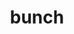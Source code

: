 ---
layout: startup_page
title: "bunch"
id: "bunch.capital"
permalink: "/bunchbunch.capital04112025/"
website: "https://www.bunch.capital/"
funding_round: "Series A"
funding_amount: "$15.5M"
investors: "FinTech Collective, Cherry Ventures, Motive Ventures, Broadhaven Ventures, TinyVC, Klarna, Moonfare, Kinnevik"
about: "bunch is an end-to-end platform enabling funds and investors to operate, administrate, and transact within private markets. Its data-centric approach uses AI and automation to reduce complexity and replace legacy systems, saving time and money for GPs and LPs. The platform helps manage alternative assets, a rapidly growing market still relying on outdated methods."
markets: "Fintech, Private Markets, Financial Services"
hq: "Berlin, Berlin, Germany"
founded_year: "2021"
linkedin: "https://www.linkedin.com/company/bunchcapital"
twitter: ""
instagram: ""
facebook: ""
crunchbase: "https://www.crunchbase.com/organization/bunch-7050"
pitchbook: "https://pitchbook.com/profiles/company/502698-97"

# SEO Optimization
meta_title: "bunch - Series A Funding ($15.5M)"
meta_description: "bunch, bunch is an end-to-end platform enabling funds and investors to operate, administrate, and transact within private markets. Its data-centric approach ..."
meta_keywords: "bunch, Fintech, Private Markets, Financial Services, Series A funding"
canonical_url: "https://pkprojectstartups.github.io/projectstartups.com/bunchbunch.capital04112025/"
---